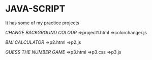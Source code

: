 # JAVA-SCRIPT
It has some of my practice projects

*CHANGE BACKGROUND COLOUR*
=>project1.html
=>colorchanger.js

*BMI CALCULATOR*
=>p2.html
=>p2.js

*GUESS THE NUMBER GAME*
=>p3.html
=>p3.css
=>p3.js

